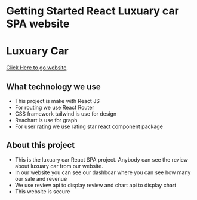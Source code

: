 # Getting Started React Luxuary car SPA website

# Luxuary Car
 [Click Here to go website](https://lucky-monstera-7c9b29.netlify.app/).

## What technology we use
* This project is make with React JS
* For routing we use React Router
* CSS framework tailwind is use for design
* Reachart is use for graph
* For user rating we use rating star react component package

## About this project
* This is the luxuary car React SPA project. Anybody can see the review about luxuary car from our website.
* In our website you can see our dashboar where you can see how many our sale and revenue
* We use review api to display review and chart api to display chart
* This website is secure

